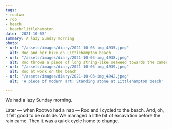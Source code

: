 ```yaml
---
tags:
- rootwo
- roo
- beach
- beach:littlehampton 
date: '2021-10-03'
summary: A lazy Sunday morning
photo:
- url: "/assets/images/diary/2021-10-03-img_4935.jpeg"
  alt: Roo and her bike on Littlehampton beach
- url: "/assets/images/diary/2021-10-03-img_4938.jpeg"
  alt: Roo throws a piece of long string-like seaweed towards the camera
- url: "/assets/images/diary/2021-10-03-img_4939.jpeg"
  alt: Roo at work on the beach
- url: "/assets/images/diary/2021-10-03-img_4942.jpeg"
  alt: 'A piece of modern art: Standing stone at Littlehampton beach'

---
```

We had a lazy Sunday morning. 

Later — when Rootwo had a nap — Roo and I cycled to the beach. And, oh, it felt good to be outside. We managed a little bit of excavation before the rain came. Then it was a quick cycle home to change.